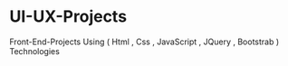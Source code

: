 # UI-UX-Projects
Front-End-Projects Using ( Html , Css , JavaScript , JQuery , Bootstrab ) Technologies
